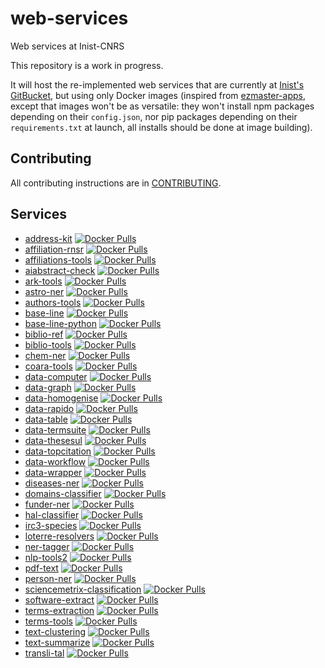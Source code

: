 # web-services

Web services at Inist-CNRS

This repository is a work in progress.

It will host the re-implemented web services that are currently at [Inist's
GitBucket](https://gitbucket.inist.fr/tdm/web-services), but using only Docker
images (inspired from
[ezmaster-apps](https://github.com/Inist-CNRS/ezmaster-apps), except that images
won't be as versatile: they won't install npm packages depending on their
`config.json`, nor pip packages depending on their `requirements.txt` at launch,
all installs should be done at image building).

## Contributing

All contributing instructions are in [CONTRIBUTING](CONTRIBUTING.md).

<!-- This section must be the last one, it's automatically rewritten -->
## Services

- [address-kit](./services/address-kit) [![Docker Pulls](https://img.shields.io/docker/pulls/cnrsinist/ws-address-kit.svg)](https://hub.docker.com/r/cnrsinist/ws-address-kit/)
- [affiliation-rnsr](./services/affiliation-rnsr) [![Docker Pulls](https://img.shields.io/docker/pulls/cnrsinist/ws-affiliation-rnsr.svg)](https://hub.docker.com/r/cnrsinist/ws-affiliation-rnsr/)
- [affiliations-tools](./services/affiliations-tools) [![Docker Pulls](https://img.shields.io/docker/pulls/cnrsinist/ws-affiliations-tools.svg)](https://hub.docker.com/r/cnrsinist/ws-affiliations-tools/)
- [aiabstract-check](./services/aiabstract-check) [![Docker Pulls](https://img.shields.io/docker/pulls/cnrsinist/ws-aiabstract-check.svg)](https://hub.docker.com/r/cnrsinist/ws-aiabstract-check/)
- [ark-tools](./services/ark-tools) [![Docker Pulls](https://img.shields.io/docker/pulls/cnrsinist/ws-ark-tools.svg)](https://hub.docker.com/r/cnrsinist/ws-ark-tools/)
- [astro-ner](./services/astro-ner) [![Docker Pulls](https://img.shields.io/docker/pulls/cnrsinist/ws-astro-ner.svg)](https://hub.docker.com/r/cnrsinist/ws-astro-ner/)
- [authors-tools](./services/authors-tools) [![Docker Pulls](https://img.shields.io/docker/pulls/cnrsinist/ws-authors-tools.svg)](https://hub.docker.com/r/cnrsinist/ws-authors-tools/)
- [base-line](./services/base-line) [![Docker Pulls](https://img.shields.io/docker/pulls/cnrsinist/ws-base-line.svg)](https://hub.docker.com/r/cnrsinist/ws-base-line/)
- [base-line-python](./services/base-line-python) [![Docker Pulls](https://img.shields.io/docker/pulls/cnrsinist/ws-base-line-python.svg)](https://hub.docker.com/r/cnrsinist/ws-base-line-python/)
- [biblio-ref](./services/biblio-ref) [![Docker Pulls](https://img.shields.io/docker/pulls/cnrsinist/ws-biblio-ref.svg)](https://hub.docker.com/r/cnrsinist/ws-biblio-ref/)
- [biblio-tools](./services/biblio-tools) [![Docker Pulls](https://img.shields.io/docker/pulls/cnrsinist/ws-biblio-tools.svg)](https://hub.docker.com/r/cnrsinist/ws-biblio-tools/)
- [chem-ner](./services/chem-ner) [![Docker Pulls](https://img.shields.io/docker/pulls/cnrsinist/ws-chem-ner.svg)](https://hub.docker.com/r/cnrsinist/ws-chem-ner/)
- [coara-tools](./services/coara-tools) [![Docker Pulls](https://img.shields.io/docker/pulls/cnrsinist/ws-coara-tools.svg)](https://hub.docker.com/r/cnrsinist/ws-coara-tools/)
- [data-computer](./services/data-computer) [![Docker Pulls](https://img.shields.io/docker/pulls/cnrsinist/ws-data-computer.svg)](https://hub.docker.com/r/cnrsinist/ws-data-computer/)
- [data-graph](./services/data-graph) [![Docker Pulls](https://img.shields.io/docker/pulls/cnrsinist/ws-data-graph.svg)](https://hub.docker.com/r/cnrsinist/ws-data-graph/)
- [data-homogenise](./services/data-homogenise) [![Docker Pulls](https://img.shields.io/docker/pulls/cnrsinist/ws-data-homogenise.svg)](https://hub.docker.com/r/cnrsinist/ws-data-homogenise/)
- [data-rapido](./services/data-rapido) [![Docker Pulls](https://img.shields.io/docker/pulls/cnrsinist/ws-data-rapido.svg)](https://hub.docker.com/r/cnrsinist/ws-data-rapido/)
- [data-table](./services/data-table) [![Docker Pulls](https://img.shields.io/docker/pulls/cnrsinist/ws-data-table.svg)](https://hub.docker.com/r/cnrsinist/ws-data-table/)
- [data-termsuite](./services/data-termsuite) [![Docker Pulls](https://img.shields.io/docker/pulls/cnrsinist/ws-data-termsuite.svg)](https://hub.docker.com/r/cnrsinist/ws-data-termsuite/)
- [data-thesesul](./services/data-thesesul) [![Docker Pulls](https://img.shields.io/docker/pulls/cnrsinist/ws-data-thesesul.svg)](https://hub.docker.com/r/cnrsinist/ws-data-thesesul/)
- [data-topcitation](./services/data-topcitation) [![Docker Pulls](https://img.shields.io/docker/pulls/cnrsinist/ws-data-topcitation.svg)](https://hub.docker.com/r/cnrsinist/ws-data-topcitation/)
- [data-workflow](./services/data-workflow) [![Docker Pulls](https://img.shields.io/docker/pulls/cnrsinist/ws-data-workflow.svg)](https://hub.docker.com/r/cnrsinist/ws-data-workflow/)
- [data-wrapper](./services/data-wrapper) [![Docker Pulls](https://img.shields.io/docker/pulls/cnrsinist/ws-data-wrapper.svg)](https://hub.docker.com/r/cnrsinist/ws-data-wrapper/)
- [diseases-ner](./services/diseases-ner) [![Docker Pulls](https://img.shields.io/docker/pulls/cnrsinist/ws-diseases-ner.svg)](https://hub.docker.com/r/cnrsinist/ws-diseases-ner/)
- [domains-classifier](./services/domains-classifier) [![Docker Pulls](https://img.shields.io/docker/pulls/cnrsinist/ws-domains-classifier.svg)](https://hub.docker.com/r/cnrsinist/ws-domains-classifier/)
- [funder-ner](./services/funder-ner) [![Docker Pulls](https://img.shields.io/docker/pulls/cnrsinist/ws-funder-ner.svg)](https://hub.docker.com/r/cnrsinist/ws-funder-ner/)
- [hal-classifier](./services/hal-classifier) [![Docker Pulls](https://img.shields.io/docker/pulls/cnrsinist/ws-hal-classifier.svg)](https://hub.docker.com/r/cnrsinist/ws-hal-classifier/)
- [irc3-species](./services/irc3-species) [![Docker Pulls](https://img.shields.io/docker/pulls/cnrsinist/ws-irc3-species.svg)](https://hub.docker.com/r/cnrsinist/ws-irc3-species/)
- [loterre-resolvers](./services/loterre-resolvers) [![Docker Pulls](https://img.shields.io/docker/pulls/cnrsinist/ws-loterre-resolvers.svg)](https://hub.docker.com/r/cnrsinist/ws-loterre-resolvers/)
- [ner-tagger](./services/ner-tagger) [![Docker Pulls](https://img.shields.io/docker/pulls/cnrsinist/ws-ner-tagger.svg)](https://hub.docker.com/r/cnrsinist/ws-ner-tagger/)
- [nlp-tools2](./services/nlp-tools2) [![Docker Pulls](https://img.shields.io/docker/pulls/cnrsinist/ws-nlp-tools2.svg)](https://hub.docker.com/r/cnrsinist/ws-nlp-tools2/)
- [pdf-text](./services/pdf-text) [![Docker Pulls](https://img.shields.io/docker/pulls/cnrsinist/ws-pdf-text.svg)](https://hub.docker.com/r/cnrsinist/ws-pdf-text/)
- [person-ner](./services/person-ner) [![Docker Pulls](https://img.shields.io/docker/pulls/cnrsinist/ws-person-ner.svg)](https://hub.docker.com/r/cnrsinist/ws-person-ner/)
- [sciencemetrix-classification](./services/sciencemetrix-classification) [![Docker Pulls](https://img.shields.io/docker/pulls/cnrsinist/ws-sciencemetrix-classification.svg)](https://hub.docker.com/r/cnrsinist/ws-sciencemetrix-classification/)
- [software-extract](./services/software-extract) [![Docker Pulls](https://img.shields.io/docker/pulls/cnrsinist/ws-software-extract.svg)](https://hub.docker.com/r/cnrsinist/ws-software-extract/)
- [terms-extraction](./services/terms-extraction) [![Docker Pulls](https://img.shields.io/docker/pulls/cnrsinist/ws-terms-extraction.svg)](https://hub.docker.com/r/cnrsinist/ws-terms-extraction/)
- [terms-tools](./services/terms-tools) [![Docker Pulls](https://img.shields.io/docker/pulls/cnrsinist/ws-terms-tools.svg)](https://hub.docker.com/r/cnrsinist/ws-terms-tools/)
- [text-clustering](./services/text-clustering) [![Docker Pulls](https://img.shields.io/docker/pulls/cnrsinist/ws-text-clustering.svg)](https://hub.docker.com/r/cnrsinist/ws-text-clustering/)
- [text-summarize](./services/text-summarize) [![Docker Pulls](https://img.shields.io/docker/pulls/cnrsinist/ws-text-summarize.svg)](https://hub.docker.com/r/cnrsinist/ws-text-summarize/)
- [transli-tal](./services/transli-tal) [![Docker Pulls](https://img.shields.io/docker/pulls/cnrsinist/ws-transli-tal.svg)](https://hub.docker.com/r/cnrsinist/ws-transli-tal/)
